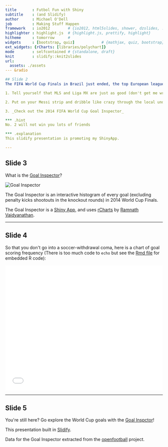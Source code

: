```yaml
---
title       : Futbol Fun with Shiny
subtitle    : (and Slidify)
author      : Michael O'Dell
job         : Making Stuff Happen
framework   : io2012        # {io2012, html5slides, shower, dzslides, ...}
highlighter : highlight.js  # {highlight.js, prettify, highlight}
hitheme     : tomorrow      # 
widgets     : [bootstrap, quiz]            # {mathjax, quiz, bootstrap}
ext_widgets: {rCharts: [libraries/polychart]}
mode        : selfcontained # {standalone, draft}
knit        : slidify::knit2slides
url:
  assets: ./assets
--- &radio

## Slide 2
The FIFA World Cup Finals in Brazil just ended, the top European leagues have yet to start, so to fill that world class soccer (as we say in the States) craving, you:

1. Tell yourself that MLS and Liga MX are just as good (don't get me wrong, I catch Earthquakes games when I can) and just suffer

2. Put on your Messi strip and dribble like crazy through the local under 4 youth team

3. _Check out the 2014 FIFA World Cup Goal Inspector_

*** .hint 
No. 2 will not win you lots of friends

*** .explanation 
This slidify presentation is promoting my ShinyApp.

---
```


## Slide 3
What is the [Goal Inspector](http://mpodell.shinyapps.io/goal_inspector/)?

![Goal Inspector](https://cloud.githubusercontent.com/assets/348433/3713195/02e2da64-1559-11e4-8967-9775fefc78a7.jpg)

The Goal Inspector is an interactive histogram of every goal (excluding penalty kicks shootouts in the knockout rounds) in 2014 World Cup Finals.

The Goal Inspector is a [Shiny App](http://shiny.rstudio.com), and uses [rCharts](http://rcharts.io) by [Ramnath Vaidyanathan](https://github.com/ramnathv).

---

## Slide 4
So that you don't go into a soccer-withdrawal coma, here is a chart of goal scoring frequency (There is too much code to `echo` but see the [Rmd file](https://github.com/mpodell/goal_deck) for embedded R code):

<iframe src=' assets/fig/unnamed-chunk-1.html ' scrolling='no' frameBorder='0' seamless class='rChart polycharts ' id=iframe- chart621079209fff ></iframe> <style>iframe.rChart{ width: 100%; height: 400px;}</style>

---

## Slide 5
You're still here? Go explore the World Cup goals with the [Goal Inspctor](http://mpodell.shinyapps.io/goal_inspector/)!

This presentation built in [Slidify](http://ramnathv.github.io/slidify/).

Data for the Goal Inspector extracted from the [openfootball](http://openfootball.github.io) project.



